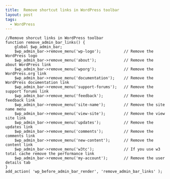 ```yaml
---
title:  Remove shortcut links in WordPress toolbar
layout: post
tags:
  - WordPress
---
```


	//Remove shorcut links in WordPress toolbar
	function remove_admin_bar_links() {
		global $wp_admin_bar;
		$wp_admin_bar->remove_menu('wp-logo');          // Remove the WordPress logo
		$wp_admin_bar->remove_menu('about');            // Remove the about WordPress link
		$wp_admin_bar->remove_menu('wporg');            // Remove the WordPress.org link
		$wp_admin_bar->remove_menu('documentation');    // Remove the WordPress documentation link
		$wp_admin_bar->remove_menu('support-forums');   // Remove the support forums link
		$wp_admin_bar->remove_menu('feedback');         // Remove the feedback link
		$wp_admin_bar->remove_menu('site-name');        // Remove the site name menu
		$wp_admin_bar->remove_menu('view-site');        // Remove the view site link
		$wp_admin_bar->remove_menu('updates');          // Remove the updates link
		$wp_admin_bar->remove_menu('comments');         // Remove the comments link
		$wp_admin_bar->remove_menu('new-content');      // Remove the content link
		$wp_admin_bar->remove_menu('w3tc');             // If you use w3 total cache remove the performance link
		$wp_admin_bar->remove_menu('my-account');       // Remove the user details tab
	}
	add_action( 'wp_before_admin_bar_render', 'remove_admin_bar_links' );
